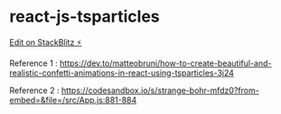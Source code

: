 # react-js-tsparticles

[Edit on StackBlitz ⚡️](https://stackblitz.com/edit/react-js-tsparticles)

Reference 1 : https://dev.to/matteobruni/how-to-create-beautiful-and-realistic-confetti-animations-in-react-using-tsparticles-3j24

Reference 2 :
https://codesandbox.io/s/strange-bohr-mfdz0?from-embed=&file=/src/App.js:881-884